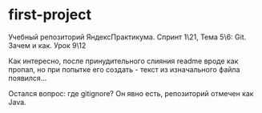 # first-project
Учебный репозиторий ЯндексПрактикума. Спринт 1\21, Тема 5\6: Git. Зачем и как. Урок 9\12

Как интересно, после принудительного слияния readme вроде как пропал, но при попытке его создать - текст из изначального файла появился...

Остался вопрос: где gitignore? Он явно есть, репозиторий отмечен как Java.
